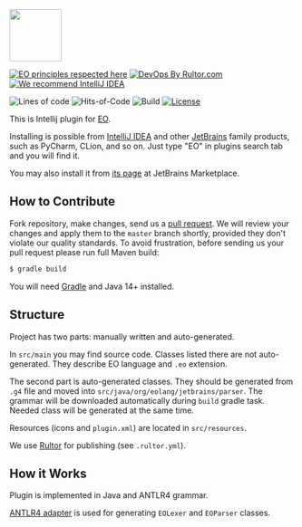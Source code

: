 <img src="https://www.yegor256.com/images/books/elegant-objects/cactus.svg" height="92px" />

[![EO principles respected here](https://www.elegantobjects.org/badge.svg)](https://www.elegantobjects.org)
[![DevOps By Rultor.com](http://www.rultor.com/b/objectionary/eo)](http://www.rultor.com/p/objectionary/eo)
[![We recommend IntelliJ IDEA](https://www.elegantobjects.org/intellij-idea.svg)](https://www.jetbrains.com/idea/)

![Lines of code](https://img.shields.io/tokei/lines/github/objectionary/eo-intellij-plugin)
![Hits-of-Code](https://hitsofcode.com/github/objectionary/eo-intellij-plugin)
![Build](https://img.shields.io/github/workflow/status/objectionary/eo-intellij-plugin/Java%20CI)
[![License](https://img.shields.io/badge/license-MIT-green.svg)](https://github.com/objectionary/eo/blob/master/LICENSE.txt)

This is Intellij plugin for [EO](https://github.com/objectionary/eo).

Installing is possible from [IntelliJ IDEA](https://www.jetbrains.com/idea/)
and other [JetBrains](https://www.jetbrains.com/) family products, such
as PyCharm, CLion, and so on. Just type "EO" in plugins search tab and you will find it.

You may also install it from [its page](https://plugins.jetbrains.com/plugin/19256-eo/versions)
at JetBrains Marketplace.

## How to Contribute

Fork repository, make changes, send us a [pull request](https://www.yegor256.com/2014/04/15/github-guidelines.html).
We will review your changes and apply them to the `master` branch shortly,
provided they don't violate our quality standards. To avoid frustration,
before sending us your pull request please run full Maven build:

```bash
$ gradle build
```

You will need [Gradle](https://gradle.org/guides/) and Java 14+ installed.

## Structure

Project has two parts: manually written and auto-generated.

In `src/main` you may find source code. Classes listed there are not auto-generated. They describe EO language and `.eo` extension.

The second part is auto-generated classes. They should be generated from `.g4` file and moved into
`src/java/org/eolang/jetbrains/parser`. The grammar will be downloaded automatically
during `build` gradle task. Needed class will be generated at the same time.

Resources (icons and `plugin.xml`) are located in `src/resources`.

We use [Rultor](https://github.com/yegor256/rultor) for publishing (see `.rultor.yml`).

## How it Works

Plugin is implemented in Java and ANTLR4 grammar.

[ANTLR4 adapter](https://github.com/antlr/antlr4-intellij-adaptor) is used
for generating `EOLexer` and `EOParser` classes.